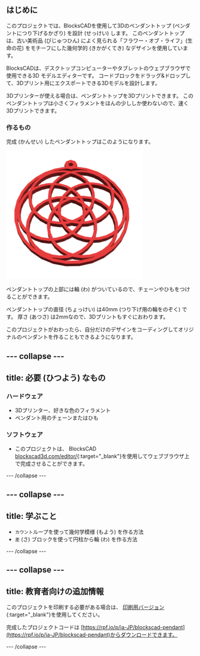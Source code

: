 ## はじめに

このプロジェクトでは、BlocksCADを使用して3Dのペンダントトップ (ペンダントにつり下げるかざり) を設計 (せっけい) します。 このペンダントトップは、古い美術品 (びじゅつひん) によく見られる「フラワー・オブ・ライフ」(生命の花) をモチーフにした幾何学的 (きかがくてき) なデザインを使用しています。

BlocksCADは、デスクトップコンピューターやタブレットのウェブブラウザで使用できる3D モデルエディターです。 コードブロックをドラッグ&ドロップして、3Dプリント用にエクスポートできる3Dモデルを設計します。

3Dプリンターが使える場合は、ペンダントトップを3Dプリントできます。 このペンダントトップは小さくフィラメントをほんの少ししか使わないので、速く3Dプリントできます。

### 作るもの

完成 (かんせい) したペンダントトップはこのようになります。

![スクリーンショット](images/pendant-finished.png)

ペンダントトップの上部には輪 (わ) がついているので、チェーンやひもをつけることができます。

ペンダントトップの直径 (ちょっけい) は40mm (つり下げ用の輪をのぞく) です。 厚さ (あつさ) は2mmなので、3Dプリントもすぐにおわります。

このプロジェクトがおわったら、自分だけのデザインをコーディングしてオリジナルのペンダントを作ることもできるようになります。

--- collapse ---
---
title: 必要 (ひつよう) なもの
---

### ハードウェア

+ 3Dプリンター、好きな色のフィラメント
+ ペンダント用のチェーンまたはひも

### ソフトウェア

+ このプロジェクトは、 BlocksCAD [blockscad3d.com/editor/](https://www.blockscad3d.com/editor){:target="_blank"}を使用してウェブブラウザ上で完成させることができます。

--- /collapse ---

--- collapse ---
---
title: 学ぶこと
---

+ `カウント`ループを使って幾何学模様 (もよう) を作る方法
+ `差` (さ) ブロックを使って円柱から輪 (わ) を作る方法

--- /collapse ---

--- collapse ---
---
title: 教育者向けの追加情報
---

このプロジェクトを印刷する必要がある場合は、 [印刷用バージョン](https://projects.raspberrypi.org/ja-JP/projects/blockscad-pendant/print){:target="_blank"}を使用してください。

完成したプロジェクトコードは [https://rpf.io/p/ja-JP/blockscad-pendant](https://rpf.io/p/ja-JP/blockscad-pendant)からダウンロードできます。

--- /collapse ---
